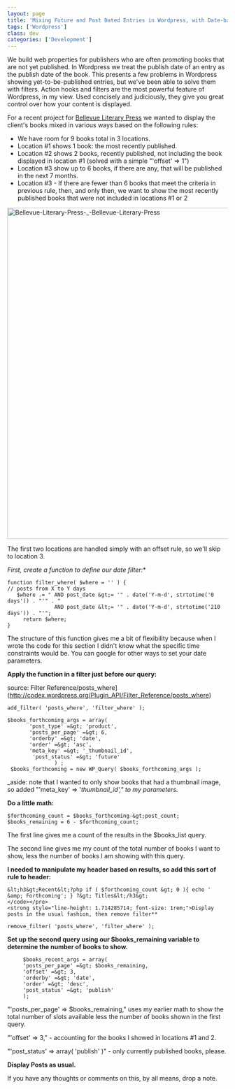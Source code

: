 ```yaml
---
layout: page
title: 'Mixing Future and Past Dated Entries in Wordpress, with Date-based Filters'
tags: ['Wordpress']
class: dev
categories: ['Development']
---
```

We build web properties for publishers who are often promoting books that are not yet published. In Wordpress we treat the publish date of an entry as the publish date of the book. This presents a few problems in Wordpress showing yet-to-be-published entries, but we've been able to solve them with filters. Action hooks and filters are the most powerful feature of Wordpress, in my view. Used concisely and judiciously, they give you great control over how your content is displayed.

For a recent project for [Bellevue Literary Press](http://blpress.org) we wanted to display the client's books mixed in various ways based on the following rules:

- We have room for 9 books total in 3 locations.   
- Location #1 shows 1 book: the most recently published.  
- Location #2 shows 2 books, recently published, not including the book displayed in location #1 (solved with a simple "'offset' =&gt; 1")  
- Location #3 show up to 6 books, if there are any, that will be published in the next 7 months.  
- Location #3 - If there are fewer than 6 books that meet the criteria in previous rule, then, and only then, we want to show the most recently published books that were not included in locations #1 or 2  

<img class="aligncenter size-full wp-image-4051" alt="Bellevue-Literary-Press-_-Bellevue-Literary-Press" src="http://budparr.com/assets/img/uploads/2013/03/Bellevue-Literary-Press-_-Bellevue-Literary-Press.jpg" width="700" height="758" />

The first two locations are handled simply with an offset rule, so we'll skip to location 3.

**First, create a function to define our date filter*:**

~~~
function filter_where( $where = '' ) {
// posts from X to Y days 
   $where .= " AND post_date &gt;= '" . date('Y-m-d', strtotime('0 days')) . "'" . "
               AND post_date &lt;= '" . date('Y-m-d', strtotime('210 days')) . "'";
     return $where;
}
~~~

The structure of this function gives me a bit of flexibility because when I wrote the code for this section I didn't know what the specific time constraints would be. You can google for other ways to set your date parameters.

**Apply the function in a filter just before our query:**

source: Filter Reference/posts_where](http://codex.wordpress.org/Plugin_API/Filter_Reference/posts_where)

~~~
add_filter( 'posts_where', 'filter_where' );

$books_forthcoming_args = array(
       'post_type' =&gt; 'product',
       'posts_per_page' =&gt; 6,
       'orderby' =&gt; 'date',
       'order' =&gt; 'asc',
       'meta_key' =&gt; '_thumbnail_id',
        'post_status' =&gt; 'future'
               ) ;
 $books_forthcoming = new WP_Query( $books_forthcoming_args );

~~~

_aside: note that I wanted to only show books that had a thumbnail image, so added "'meta_key' =&gt; '_thumbnail_id'," to my parameters._

**Do a little math:**

~~~
$forthcoming_count = $books_forthcoming-&gt;post_count;
$books_remaining = 6 - $forthcoming_count;

~~~

The first line gives me a count of the results in the $books_list query.

The second line gives me my count of the total number of books I want to show, less the number of books I am showing with this query.

**I needed to manipulate my header based on results, so add this sort of rule to header:**

~~~
&lt;h3&gt;Recent&lt;?php if ( $forthcoming_count &gt; 0 ){ echo ' &amp; Forthcoming'; } ?&gt; Titles&lt;/h3&gt;
</code></pre>
<strong style="line-height: 1.714285714; font-size: 1rem;">Display posts in the usual fashion, then remove filter**

remove_filter( 'posts_where', 'filter_where' );  

~~~


**Set up the second query using our $books_remaining variable to determine the number of books to show.**

~~~
     $books_recent_args = array(
     'posts_per_page' =&gt; $books_remaining,
     'offset' =&gt; 3,
     'orderby' =&gt; 'date',
     'order' =&gt; 'desc',
     'post_status' =&gt; 'publish'
     );

~~~

"'posts_per_page' =&gt; $books_remaining," uses my earlier math to show the total number of slots available less the number of books shown in the first query.

"'offset' =&gt; 3," - accounting for the books I showed in locations #1 and 2.

"'post_status' =&gt; array( 'publish' )" - only currently published books, please.

**Display Posts as usual.**

If you have any thoughts or comments on this, by all means, drop a note.
